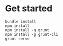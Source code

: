 # Get started

```
bundle install
npm install
npm install -g grunt
npm install -g grunt-cli
grunt serve
```

